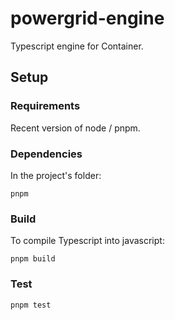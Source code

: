 # powergrid-engine

Typescript engine for Container.

## Setup

### Requirements

Recent version of node / pnpm.

### Dependencies

In the project's folder:

```
pnpm
```

### Build

To compile Typescript into javascript:

```
pnpm build
```

### Test

```
pnpm test
```
